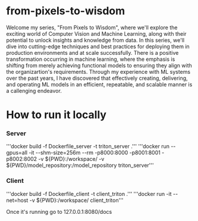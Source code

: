 # from-pixels-to-wisdom
Welcome my series, "From Pixels to Wisdom", where we'll explore the exciting world of Computer Vision and Machine Learning, along with their potential to unlock insights and knowledge from data. In this series, we'll dive into cutting-edge techniques and best practices for deploying them in production environments and at scale successfully.
There is a positive transformation occurring in machine learning, where the emphasis is shifting from merely achieving functional models to ensuring they align with the organizartion's requirements. Through my experience with ML systems over the past years, I have discovered that effectively creating, delivering, and operating ML models in an efficient, repeatable, and scalable manner is a callenging endeavor.

# How to run it locally

### Server
'''docker build -f Dockerfile_server -t triton_server .'''
'''docker run --gpus=all -it --shm-size=256m --rm -p8000:8000 -p8001:8001 -p8002:8002 -v ${PWD}:/workspace/ -v ${PWD}/model_repository:/model_repository triton_server'''

### Client

'''docker build -f Dockerfile_client -t client_triton .'''
'''docker run -it --net=host -v ${PWD}:/workspace/ client_triton'''

Once it's running go to 127.0.0.1:8080/docs